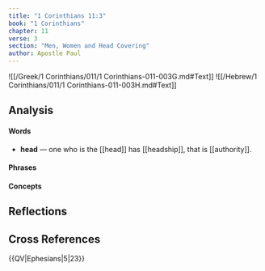 ```yaml
---
title: "1 Corinthians 11:3"
book: "1 Corinthians"
chapter: 11
verse: 3
section: "Men, Women and Head Covering"
author: Apostle Paul
---
```

![[/Greek/1 Corinthians/011/1 Corinthians-011-003G.md#Text]]
![[/Hebrew/1 Corinthians/011/1 Corinthians-011-003H.md#Text]]

## Analysis

#### Words
- **head** — one who is the [[head]] has [[headship]], that is [[authority]].

#### Phrases

#### Concepts

## Reflections

## Cross References

{{QV|Ephesians|5|23}}
